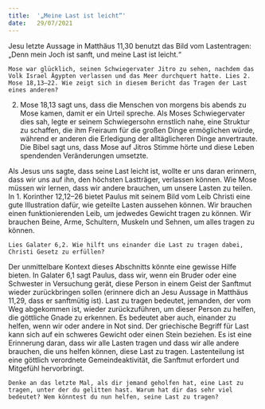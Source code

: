 ```yaml
---
title:  '„Meine Last ist leicht“'
date:   29/07/2021
---
```


Jesu letzte Aussage in Matthäus 11,30 benutzt das Bild vom Lastentragen: „Denn mein Joch ist sanft, und meine Last ist leicht.“

`Mose war glücklich, seinen Schwiegervater Jitro zu sehen, nachdem das Volk Israel Ägypten verlassen und das Meer durchquert hatte. Lies 2. Mose 18,13–22. Wie zeigt sich in diesem Bericht das Tragen der Last eines anderen?`

2. Mose 18,13 sagt uns, dass die Menschen von morgens bis abends zu Mose kamen, damit er ein Urteil spreche. Als Moses Schwiegervater dies sah, legte er seinem Schwiegersohn ernstlich nahe, eine Struktur zu schaffen, die ihm Freiraum für die großen Dinge ermöglichen würde, während er anderen die Erledigung der alltäglicheren Dinge anvertraute. Die Bibel sagt uns, dass Mose auf Jitros Stimme hörte und diese Leben spendenden Veränderungen umsetzte.

Als Jesus uns sagte, dass seine Last leicht ist, wollte er uns daran erinnern, dass wir uns auf ihn, den höchsten Lastträger, verlassen können. Wie Mose müssen wir lernen, dass wir andere brauchen, um unsere Lasten zu teilen. In 1. Korinther 12,12–26 bietet Paulus mit seinem Bild vom Leib Christi eine gute Illustration dafür, wie geteilte Lasten aussehen können. Wir brauchen einen funktionierenden Leib, um jedwedes Gewicht tragen zu können. Wir brauchen Beine, Arme, Schultern, Muskeln und Sehnen, um alles tragen zu können.

`Lies Galater 6,2. Wie hilft uns einander die Last zu tragen dabei, Christi Gesetz zu erfüllen?`

Der unmittelbare Kontext dieses Abschnitts könnte eine gewisse Hilfe bieten. In Galater 6,1 sagt Paulus, dass wir, wenn ein Bruder oder eine Schwester in Versuchung gerät, diese Person in einem Geist der Sanftmut wieder zurückbringen sollen (erinnere dich an Jesu Aussage in Matthäus 11,29, dass er sanftmütig ist). Last zu tragen bedeutet, jemanden, der vom Weg abgekommen ist, wieder zurückzuführen, um dieser Person zu helfen, die göttliche Gnade zu erkennen. Es bedeutet aber auch, einander zu helfen, wenn wir oder andere in Not sind. Der griechische Begriff für Last kann sich auf ein schweres Gewicht oder einen Stein beziehen. Es ist eine Erinnerung daran, dass wir alle Lasten tragen und dass wir alle andere brauchen, die uns helfen können, diese Last zu tragen. Lastenteilung ist eine göttlich verordnete Gemeindeaktivität, die Sanftmut erfordert und Mitgefühl hervorbringt.

`Denke an das letzte Mal, als dir jemand geholfen hat, eine Last zu tragen, unter der du gelitten hast. Warum hat dir das sehr viel bedeutet? Wem könntest du nun helfen, seine Last zu tragen?`